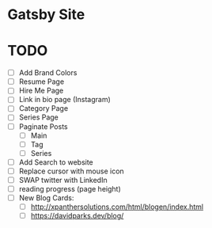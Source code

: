 # Gatsby Site

# TODO

- [ ] Add Brand Colors
- [ ] Resume Page
- [ ] Hire Me Page
- [ ] Link in bio page (Instagram)
- [ ] Category Page
- [ ] Series Page
- [ ] Paginate Posts
  - [ ] Main
  - [ ] Tag
  - [ ] Series
- [ ] Add Search to website
- [ ] Replace cursor with mouse icon
- [ ] SWAP twitter with LinkedIn
- [ ] reading progress (page height)
- [ ] New Blog Cards:
  - [ ] <http://xpanthersolutions.com/html/blogen/index.html>
  - [ ] <https://davidparks.dev/blog/>
